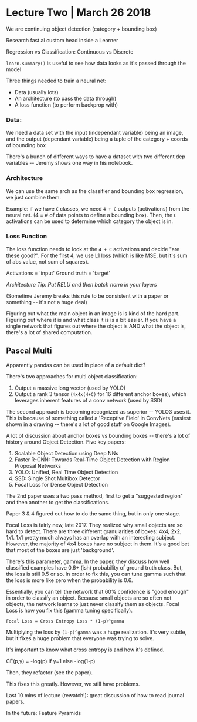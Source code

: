 # Lecture Two | March 26 2018

<!-- <><><><><><><> -->

We are continuing object detection (category + bounding box)

Research fast ai custom head inside a Learner

Regression vs Classification: Continuous vs Discrete

`learn.summary()` is useful to see how data looks as it's passed through the model

Three things needed to train a neural net:
- Data (usually lots)
- An architecture (to pass the data through)
- A loss function (to perform backprop with)

### Data:

We need a data set with the input (independant variable) being an image, and the output (dependant variable) being a tuple of the category + coords of bounding box

There's a bunch of different ways to have a dataset with two different dep variables -- Jeremy shows one way in his notebook.

### Architecture

We can use the same arch as the classifier and bounding box regression, we just combine them.

Example: if we have `C` classes, we need `4 + C` outputs (activations) from the neural net. (4 = # of data points to define a bounding box). Then, the `C` activations can be used to determine which category the object is in.

### Loss Function

The loss function needs to look at the `4 + C` activations and decide "are these good?". For the first 4, we use L1 loss (which is like MSE, but it's sum of abs value, not sum of squares).

Activations = 'input'
Ground truth = 'target'

*Architecture Tip: Put RELU and then batch norm in your layers*

(Sometime Jeremy breaks this rule to be consistent with a paper or something -- it's not a huge deal)

Figuring out what the main object in an image is is kind of the hard part. Figuring out where it is and what class it is is a bit easier. If you have a single network that figures out where the object is AND what the object is, there's a lot of shared computation.

## Pascal Multi

Apparently pandas can be used in place of a default dict?

There's two approaches for multi object classification:

1. Output a massive long vector (used by YOLO)
1. Output a rank 3 tensor (`4x4x(4+C)` for 16 different anchor boxes), which leverages inherent features of a conv network (used by SSD)

The second approach is becoming recognized as superior -- YOLO3 uses it. This is because of something called a 'Receptive Field' in ConvNets (easiest shown in a drawing -- there's a lot of good stuff on Google Images).

A lot of discussion about anchor boxes vs bounding boxes -- there's a lot of history around Object Detection. Five key papers:

1. Scalable Object Detection using Deep NNs
1. Faster R-CNN: Towards Real-Time Object Detection with Region Proposal Networks
1. YOLO: Unified, Real Time Object Detection
1. SSD: Single Shot Multibox Detector
1. Focal Loss for Dense Object Detection

The 2nd paper uses a two pass method, first to get a "suggested region" and then another to get the classifications.

Paper 3 & 4 figured out how to do the same thing, but in only one stage.

Focal Loss is fairly new, late 2017. They realized why small objects are so hard to detect. There are three different granularities of boxes: 4x4, 2x2, 1x1. 1x1 pretty much always has an overlap with an interesting subject. However, the majority of 4x4 boxes have no subject in them. It's a good bet that most of the boxes are just 'background'.

There's this parameter, gamma. In the paper, they discuss how well classified examples have 0.6+ (ish) probability of ground truth class. But, the loss is still 0.5 or so. In order to fix this, you can tune gamma such that the loss is more like zero when the probability is 0.6.

Essentially, you can tell the network that 60% confidence is "good enough" in order to classify an object. Because small objects are so often not objects, the network learns to just never classify them as objects. Focal Loss is how you fix this (gamma tuning specifically).

```
Focal Loss = Cross Entropy Loss * (1-p)^gamma
```


Multiplying the loss by `(1-p)^gamma` was a huge realization. It's very subtle, but it fixes a huge problem that everyone was trying to solve.

It's important to know what cross entropy is and how it's defined.

CE(p,y) = -log(p) if y=1 else -log(1-p)

Then, they refactor (see the paper).

This fixes this greatly. However, we still have problems.

Last 10 mins of lecture (rewatch!): great discussion of how to read journal papers.

In the future: Feature Pyramids
